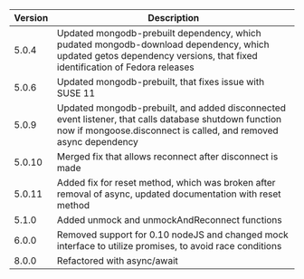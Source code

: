 Version | Description
--------|------------
5.0.4   | Updated mongodb-prebuilt dependency, which pudated mongodb-download dependency, which updated getos dependency versions, that fixed identification of Fedora releases
5.0.6   | Updated mongodb-prebuilt, that fixes issue with SUSE 11
5.0.9   | Updated mongodb-prebuilt, and added disconnected event listener, that calls database shutdown function now if mongoose.disconnect is called, and removed async dependency
5.0.10  | Merged fix that allows reconnect after disconnect is made
5.0.11	| Added fix for reset method, which was broken after removal of async, updated documentation with reset method
5.1.0	| Added unmock and unmockAndReconnect functions
6.0.0	| Removed support for 0.10 nodeJS and changed mock interface to utilize promises, to avoid race conditions
8.0.0	| Refactored with async/await
